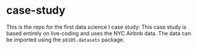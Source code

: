 # case-study

This is the repo for the first data science I case study: This case study is based entirely on live-coding and uses the NYC Airbnb data. The data can be imported using the `p8105.datasets` package.
